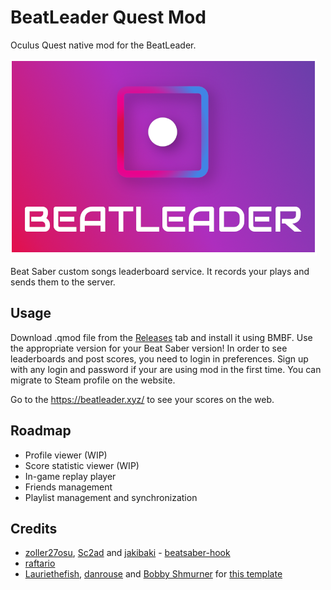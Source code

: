 # BeatLeader Quest Mod

Oculus Quest native mod for the BeatLeader.

![cover](./cover.png)

Beat Saber custom songs leaderboard service. It records your plays and sends them to the server.

## Usage

Download .qmod file from the [Releases](/releases) tab and install it using BMBF. Use the appropriate version for your Beat Saber version!
In order to see leaderboards and post scores, you need to login in preferences. Sign up with any login and password if your are using mod in the first time. You can migrate to Steam profile on the website.

Go to the https://beatleader.xyz/ to see your scores on the web.

## Roadmap

- Profile viewer (WIP)
- Score statistic viewer (WIP)
- In-game replay player
- Friends management
- Playlist management and synchronization

## Credits

* [zoller27osu](https://github.com/zoller27osu), [Sc2ad](https://github.com/Sc2ad) and [jakibaki](https://github.com/jakibaki) - [beatsaber-hook](https://github.com/sc2ad/beatsaber-hook)
* [raftario](https://github.com/raftario)
* [Lauriethefish](https://github.com/Lauriethefish), [danrouse](https://github.com/danrouse) and [Bobby Shmurner](https://github.com/BobbyShmurner) for [this template](https://github.com/Lauriethefish/quest-mod-template)
